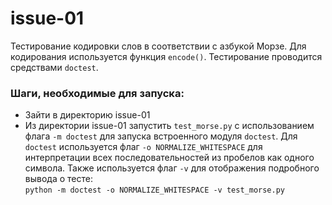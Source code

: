 # issue-01
Тестирование кодировки слов в соответствии с азбукой Морзе. Для кодирования используется функция `encode()`.
Тестирование проводится средствами `doctest`.

### Шаги, необходимые для запуска:
- Зайти в директорию issue-01
- Из директории issue-01 запустить `test_morse.py` с использованием флага `-m doctest` для запуска встроенного модуля `doctest`. Для `doctest` используется флаг `-o NORMALIZE_WHITESPACE` для интерпретации всех последовательностей из пробелов как одного символа. Также используется флаг `-v` для отображения подробного вывода о тесте:\
```python -m doctest -o NORMALIZE_WHITESPACE -v test_morse.py```